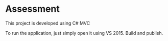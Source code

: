 # Assessment
This project is developed using C# MVC

To run the application, just simply open it using VS 2015. Build and publish.
